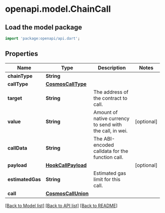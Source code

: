 # openapi.model.ChainCall

## Load the model package
```dart
import 'package:openapi/api.dart';
```

## Properties
Name | Type | Description | Notes
------------ | ------------- | ------------- | -------------
**chainType** | **String** |  | 
**callType** | [**CosmosCallType**](CosmosCallType.md) |  | 
**target** | **String** | The address of the contract to call. | 
**value** | **String** | Amount of native currency to send with the call, in wei. | [optional] 
**callData** | **String** | The ABI-encoded calldata for the function call. | 
**payload** | [**HookCallPayload**](HookCallPayload.md) |  | [optional] 
**estimatedGas** | **String** | Estimated gas limit for this call. | 
**call** | [**CosmosCallUnion**](CosmosCallUnion.md) |  | 

[[Back to Model list]](../README.md#documentation-for-models) [[Back to API list]](../README.md#documentation-for-api-endpoints) [[Back to README]](../README.md)


